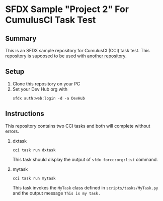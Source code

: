 # SFDX Sample "Project 2" For CumulusCI Task Test

## Summary
This is an SFDX sample repository for CumulusCI (CCI) task test.
This repository is supoosed to be used with 
[another repository](https://github.com/TamiTakamiya/sfdx-proj1).

## Setup
1. Clone this repository on your PC
1. Set your Dev Hub org with
    ```
    sfdx auth:web:login -d -a DevHub 
    ```
## Instructions
This repository contains two CCI tasks and both will complete
without errors.

1. dxtask
    ```
    cci task run dxtask
    ```
    This task should display the output of `sfdx force:org:list` command.

2. mytask
    ```
    cci task run mytask
    ```
    This task invokes the `MyTask` class defined in `scripts/tasks/MyTask.py`
    and the output message `This is my task.`